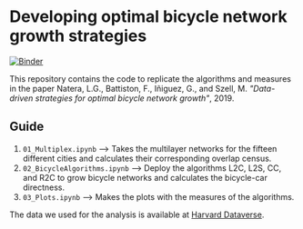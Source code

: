 # Developing optimal bicycle network growth strategies

[![Binder](https://mybinder.org/badge_logo.svg)](https://mybinder.org/v2/gh/nateraluis/bicycle-network-growth/master)

This repository contains the code to replicate the algorithms and measures in the paper Natera, L.G., Battiston, F., Iñiguez, G., and Szell, M. *"Data-driven strategies for optimal bicycle network growth"*, 2019.

## Guide
1. ```01_Multiplex.ipynb``` --> Takes the multilayer networks for the fifteen different cities and calculates their corresponding overlap census.
1. ```02_BicycleAlgorithms.ipynb``` --> Deploy the algorithms L2C, L2S, CC, and R2C to grow bicycle networks and calculates the bicycle-car directness.
1. ```03_Plots.ipynb``` --> Makes the plots with the measures of the algorithms.

The data we used for the analysis is available at [Harvard Dataverse](https://dataverse.harvard.edu/dataset.xhtml?persistentId=doi:10.7910/DVN/GSOPCK).
